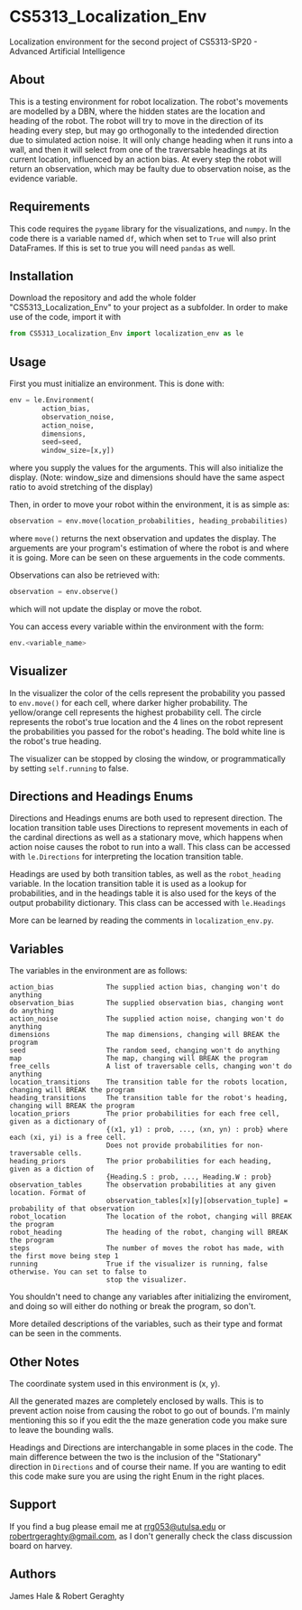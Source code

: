 # CS5313_Localization_Env

Localization environment for the second project of CS5313-SP20 - Advanced Artificial Intelligence

## About

This is a testing environment for robot localization. The robot's movements are modelled by a DBN, where the hidden
states are the location and heading of the robot. The robot will try to move in the direction of its heading
every step, but may go orthogonally to the intedended direction due to simulated action noise. It will only change heading
when it runs into a wall, and then it will select from one of the traversable headings at its current location, 
influenced by an action bias. At every step the robot will return an observation, which may be faulty due to observation
noise, as the evidence variable.

## Requirements

This code requires the `pygame` library for the visualizations, and `numpy`. In the code there is a variable named `df`,
which when set to `True` will also print DataFrames. If this is set to true you will need `pandas` as well.

## Installation

Download the repository and add the whole folder "CS5313_Localization_Env" to your project as a subfolder.
In order to make use of the code, import it with

```python
from CS5313_Localization_Env import localization_env as le
```

## Usage

First you must initialize an environment. This is done with:

```python
env = le.Environment(
        action_bias, 
        observation_noise, 
        action_noise, 
        dimensions, 
        seed=seed, 
        window_size=[x,y])
```

where you supply the values for the arguments. This will also initialize the display. (Note: window_size and dimensions
should have the same aspect ratio to avoid stretching of the display)

Then, in order to move your robot within the environment, it is as simple as:

```python
observation = env.move(location_probabilities, heading_probabilities)
```

where `move()` returns the next observation and updates the display. The arguements are your program's estimation of where
the robot is and where it is going. More can be seen on these arguements in the code comments.

Observations can also be retrieved with:

```python
observation = env.observe()
```

which will not update the display or move the robot.

You can access every variable within the environment with the form:

```python
env.<variable_name>
```

## Visualizer

In the visualizer the color of the cells represent the probability you passed to `env.move()` for each cell, where darker
higher probability. The yellow/orange cell represents the highest probability cell. The circle represents the robot's true
location and the 4 lines on the robot represent the probabilities you passed for the robot's heading. The bold white line
is the robot's true heading.

The visualizer can be stopped by closing the window, or programmatically by setting `self.running` to false.

## Directions and Headings Enums

Directions and Headings enums are both used to represent direction. The location transition table uses Directions to represent movements in each of the cardinal directions as well as a stationary move, which happens when action noise causes the robot to run into a wall. This class can be accessed with `le.Directions` for interpreting the location transition table.

Headings are used by both transition tables, as well as the `robot_heading` variable. In the location transition table it is used as a lookup for probabilities, and in the headings table it is also used for the keys of the output probability dictionary.
This class can be accessed with `le.Headings`

More can be learned by reading the comments in `localization_env.py`.

## Variables

The variables in the environment are as follows:

```text
action_bias             The supplied action bias, changing won't do anything
observation_bias        The supplied observation bias, changing wont do anything
action_noise            The supplied action noise, changing won't do anything
dimensions              The map dimensions, changing will BREAK the program
seed                    The random seed, changing won't do anything
map                     The map, changing will BREAK the program
free_cells              A list of traversable cells, changing won't do anything
location_transitions    The transition table for the robots location, changing will BREAK the program
heading_transitions     The transition table for the robot's heading, changing will BREAK the program
location_priors         The prior probabilities for each free cell, given as a dictionary of 
                        {(x1, y1) : prob, ..., (xn, yn) : prob} where each (xi, yi) is a free cell.
                        Does not provide probabilities for non-traversable cells.
heading_priors          The prior probabilities for each heading, given as a diction of 
                        {Heading.S : prob, ..., Heading.W : prob}
observation_tables      The observation probabilities at any given location. Format of 
                        observation_tables[x][y][observation_tuple] = probability of that observation
robot_location          The location of the robot, changing will BREAK the program
robot_heading           The heading of the robot, changing will BREAK the program
steps                   The number of moves the robot has made, with the first move being step 1
running                 True if the visualizer is running, false otherwise. You can set to false to 
                        stop the visualizer.
```

You shouldn't need to change any variables after initializing the enviroment, and doing so will either do nothing or break the program, so don't.

More detailed descriptions of the variables, such as their type and format can be seen in the comments.

## Other Notes

The coordinate system used in this environment is  (x, y).

All the generated mazes are completely enclosed by walls. This is to prevent action noise from causing the robot to go out of bounds. I'm mainly mentioning this so if you edit the the maze generation code you make sure to leave the bounding walls.

Headings and Directions are interchangable in some places in the code. The main difference between the two is the inclusion of the "Stationary" direction in `Directions` and of course their name. If you are wanting to edit this code make sure you are using the right Enum in the right places.

## Support

If you find a bug please email me at rrg053@utulsa.edu or robertrgeraghty@gmail.com, as I don't generally check the class discussion board on harvey.

## Authors
James Hale & Robert Geraghty
